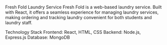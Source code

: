 Fresh Fold Laundry Service
Fresh Fold is a web-based laundry service. Built with React, it offers a seamless experience for managing laundry services, making ordering and tracking laundry convenient for both students and laundry staff.

Technology Stack
Frontend: React, HTML, CSS
Backend: Node.js, Express.js
Database: MongoDB
